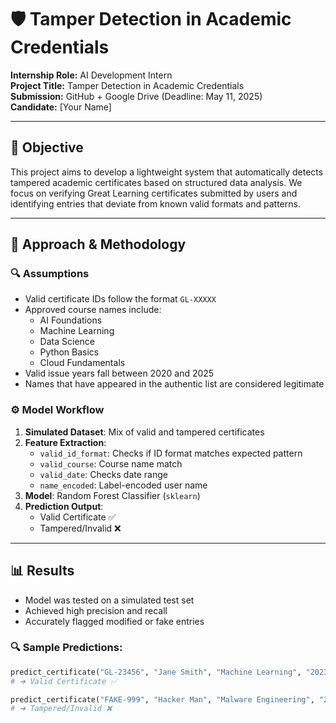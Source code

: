 # 🛡️ Tamper Detection in Academic Credentials

**Internship Role:** AI Development Intern  
**Project Title:** Tamper Detection in Academic Credentials  
**Submission:** GitHub + Google Drive (Deadline: May 11, 2025)  
**Candidate:** [Your Name]  

---

## 📌 Objective

This project aims to develop a lightweight system that automatically detects tampered academic certificates based on structured data analysis. We focus on verifying Great Learning certificates submitted by users and identifying entries that deviate from known valid formats and patterns.

---

## 🧠 Approach & Methodology

### 🔍 Assumptions
- Valid certificate IDs follow the format `GL-XXXXX`
- Approved course names include:
  - AI Foundations
  - Machine Learning
  - Data Science
  - Python Basics
  - Cloud Fundamentals
- Valid issue years fall between 2020 and 2025
- Names that have appeared in the authentic list are considered legitimate

### ⚙️ Model Workflow
1. **Simulated Dataset**: Mix of valid and tampered certificates
2. **Feature Extraction**:
   - `valid_id_format`: Checks if ID format matches expected pattern
   - `valid_course`: Course name match
   - `valid_date`: Checks date range
   - `name_encoded`: Label-encoded user name
3. **Model**: Random Forest Classifier (`sklearn`)
4. **Prediction Output**:
   - Valid Certificate ✅
   - Tampered/Invalid ❌

---

## 📊 Results

- Model was tested on a simulated test set
- Achieved high precision and recall
- Accurately flagged modified or fake entries

### 🔍 Sample Predictions:
```python
predict_certificate("GL-23456", "Jane Smith", "Machine Learning", "2023-07-15")  
# ➜ Valid Certificate ✅

predict_certificate("FAKE-999", "Hacker Man", "Malware Engineering", "2029-01-01")  
# ➜ Tampered/Invalid ❌
